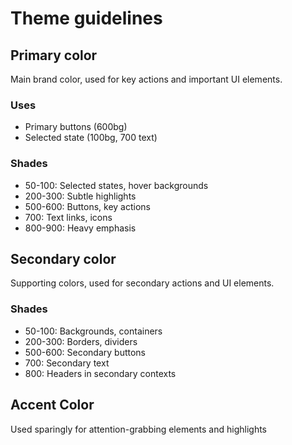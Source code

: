# Theme guidelines

## Primary color

Main brand color, used for key actions and important UI elements.

### Uses
- Primary buttons (600bg)
- Selected state (100bg, 700 text)

### Shades

- 50-100: Selected states, hover backgrounds
- 200-300: Subtle highlights
- 500-600: Buttons, key actions
- 700: Text links, icons
- 800-900: Heavy emphasis

## Secondary color

Supporting colors, used for secondary actions and UI elements.

### Shades

- 50-100: Backgrounds, containers
- 200-300: Borders, dividers
- 500-600: Secondary buttons
- 700: Secondary text
- 800: Headers in secondary contexts

## Accent Color

Used sparingly for attention-grabbing elements and highlights

